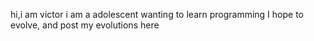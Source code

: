hi,i am  victor
i am a adolescent 
wanting to learn programming
I hope to evolve, and post my evolutions here
